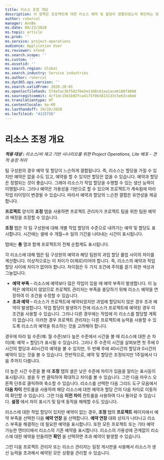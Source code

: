 ```yaml
---
title: 리소스 조정 개요
description: 이 항목은 프로젝트에 대한 리소스 예약 및 할당이 정렬되었는지 확인하는 방법에 대한 정보를 제공합니다.
author: ruhercul
manager: AnnBe
ms.date: 09/23/2020
ms.topic: article
ms.prod: ''
ms.service: project-operations
audience: Application User
ms.reviewer: kfend
ms.search.scope: ''
ms.custom: ''
ms.assetid: ''
ms.search.region: Global
ms.search.industry: Service industries
ms.author: ruhercul
ms.dyn365.ops.version: ''
ms.search.validFrom: 2020-10-01
ms.openlocfilehash: 574afac3bf5d1f6e5e13d8c61aa1ace6188f4008
ms.sourcegitcommit: 4cf1dc1561b92fca4175f0b3813133c5e63ce8e6
ms.translationtype: HT
ms.contentlocale: ko-KR
ms.lasthandoff: 10/28/2020
ms.locfileid: "4125726"
---
```

# <a name="resource-reconciliation-overview"></a>리소스 조정 개요

_**적용 대상 :** 리소스/비 재고 기반 시나리오를 위한 Project Operations, Lite 배포 - 견적 송장 처리_

팀 구성원의 경우 예약 및 할당이 느슨하게 결합됩니다. 즉, 리소스는 할당을 가질 수 있지만 예약은 없을 수도 있고, 예약을 할 수 있지만 할당은 없을 수 있습니다. 예약과 할당은 정렬되는 것이 좋습니다. 그래야 리소스가 작업 할당을 수행할 수 있는 생산 능력이 이행됩니다. 그러나 예약은 가용성을 기반으로 할 수 있으며 프로젝트가 계속됨에 따라 작업 타이밍이 변경될 수 있습니다. 따라서 예약과 할당의 느슨한 결합은 유연성을 제공합니다.

**프로젝트** 양식의 **조정** 탭을 사용하면 프로젝트 관리자가 프로젝트 팀을 위한 팀원 예약과 배정을 조정할 수 있습니다.

**조정** 탭은 각 팀 구성원에 대해 개별 작업 할당의 수준으로 내려가는 예약 및 할당도 표시합니다. 시간에는 셀에 수 개월~수 일의 기간을 나타내는 시간이 표시됩니다.

탭에는 **총** 열과 함께 프로젝트의 전체 순합계도 표시됩니다.

각 리소스에 대해 탭은 팀 구성원의 예약과 해당 팀원의 과업 할당 롤업 사이의 차이를 계산합니다. 이상적으로는 이 차이가 0(제로)이어야 합니다. 즉, 리소스의 예약과 작업 할당 사이에 차이가 없어야 합니다. 차이점은 두 가지 조건에 주의를 끌기 위한 색상과 그늘입니다.

- **예약 부족** – 리소스에 예약보다 많은 작업이 있을 때 예약 부족이 발생합니다. 이 능력은 예약되지 않았므로 프로젝트 관리자는 부족을 충당하기 위해 리소스 예약을 연장하여 이 조건을 수정할 수 있습니다.
- **초과 예약** – 리소스가 프로젝트에 예약되었지만 과업에 할당되지 않은 경우 초과 예약이 발생합니다. 작업 할당이 발생하기 전에 리소스가 프로젝트에 예약된 경우 이 조건을 사용할 수 있습니다. 그러나 다른 경우에는 작업에 이 리소스를 할당할 계획이 없습니다. 이러한 경우 프로젝트 관리자는 다른 프로젝트에 능력을 사용할 수 있도록 리소스의 예약을 취소하는 것을 고려해야 합니다.

경우에 따라 일 수준(예: 월 수준)보다 높은 수준에서 시간을 볼 때 리소스에 대한 순 차이(예: 예약 = 할당)가 표시될 수 있습니다. 그러나 주 수준의 시간을 살펴보면 첫 주에 0시간의 할당과 40시간의 예약을 볼 수 있지만, 두 번째 주에 40시간의 할당과 0시간의 예약이 있는 것을 볼 수 있습니다. 전반적으로, 예약 및 할당은 조정되지만 1주일에서 다음 주까지 다릅니다.

더 높은 시간 수준을 볼 때 **조정** 탭의 셀은 낮은 수준에 차이가 있음을 알리는 표시등이 표시됩니다. 셀을 두 번 클릭하여 확대하고 차이를 볼 수 있습니다. 그런 다음 마우스 오른쪽 단추로 클릭하여 축소할 수 있습니다. 리소스를 선택한 다음 그리드 도구 모음에서 **다음 차이** 컨트롤을 사용하여 해당 리소스에 대한 예약과 할당 간의 다음 차이로 이동하여 확인할 수 있습니다. 그런 다음 **이전 차이** 컨트롤을 사용하여 다시 돌아갈 수 있습니다. **설정** 에서 차이 표시기 및 탐색 동작을 해제할 수도 있습니다.


리소스에 대한 작업 할당이 있지만 예약이 없는 경우, **조정** 탭의 **프로젝트** 페이지에서 예약 부족을 선택한 다음 **예약 연장** 을 선택합니다. **예약 연장** 대화 상자가 나타나고 리소스 부족을 해결하는 데 필요한 예약을 표시합니다. 또한 모든 프로젝트 또는 기타 예약 가능한 엔터티에서 리소스의 기존 예약을 표시합니다. 리소스의 가용성에 관계없이 리소스에 대한 예약을 만들려면 **확인** 을 선택하면 초과 예약이 발생할 수 있습니다.

그런 다음 프로젝트 관리자 또는 리소스 관리자는 일정 게시판을 사용해서 리소스가 생산 능력을 초과해서 예약된 모든 상황을 관리할 수 있습니다.

